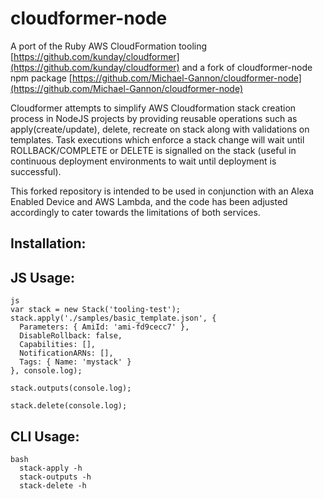 # cloudformer-node

A port of the Ruby AWS CloudFormation tooling [https://github.com/kunday/cloudformer](https://github.com/kunday/cloudformer) and a fork of cloudformer-node npm package [https://github.com/Michael-Gannon/cloudformer-node](https://github.com/Michael-Gannon/cloudformer-node)

Cloudformer attempts to simplify AWS Cloudformation stack creation process in NodeJS projects by providing reusable operations such as apply(create/update), delete, recreate on stack along with validations on templates. Task executions which enforce a stack change will wait until ROLLBACK/COMPLETE or DELETE is signalled on the stack (useful in continuous deployment environments to wait until deployment is successful).

This forked repository is intended to be used in conjunction with an Alexa Enabled Device and AWS Lambda, and the code has been adjusted accordingly to cater towards the limitations of both services.


## Installation:

## JS Usage:

```
js
var stack = new Stack('tooling-test');
stack.apply('./samples/basic_template.json', {
  Parameters: { AmiId: 'ami-fd9cecc7' },
  DisableRollback: false,
  Capabilities: [],
  NotificationARNs: [],
  Tags: { Name: 'mystack' }
}, console.log);

stack.outputs(console.log);

stack.delete(console.log);
```

## CLI Usage:
```
bash
  stack-apply -h
  stack-outputs -h
  stack-delete -h
```
